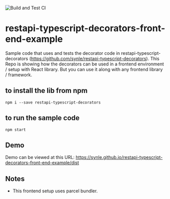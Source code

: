 ![Build and Test CI](https://github.com/synle/restapi-typescript-decorators-front-end-example/workflows/Build%20and%20Test%20CI/badge.svg)

# restapi-typescript-decorators-front-end-example
Sample code that uses and tests the decorator code in restapi-typescript-decorators (https://github.com/synle/restapi-typescript-decorators). This Repo is showing how the decorators can be used in a frontend environment / setup with React library. But you can use it along with any frontend library / framework.

## to install the lib from npm
```
npm i --save restapi-typescript-decorators
```

## to run the sample code
```
npm start
```

## Demo
Demo can be viewed at this URL: https://synle.github.io/restapi-typescript-decorators-front-end-example/dist

## Notes
- This frontend setup uses parcel bundler.
